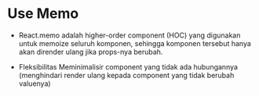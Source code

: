 # Use Memo

- React.memo adalah higher-order component (HOC) yang digunakan untuk memoize seluruh komponen, sehingga komponen tersebut hanya akan dirender ulang jika props-nya berubah.

- Fleksibilitas
    Meminimalisir component yang tidak ada hubungannya (menghindari render ulang kepada component yang tidak berubah valuenya)